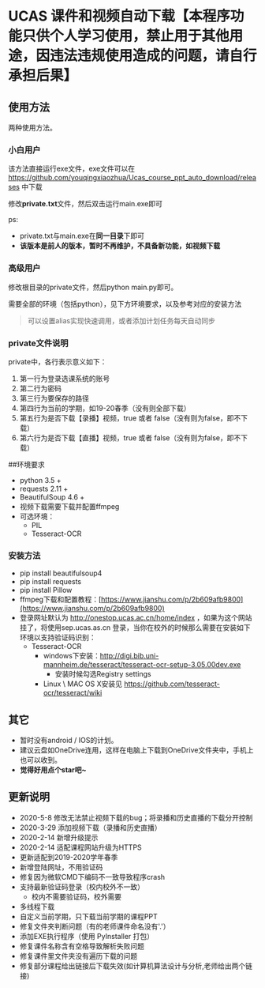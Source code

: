 
# UCAS 课件和视频自动下载【本程序功能只供个人学习使用，禁止用于其他用途，因违法违规使用造成的问题，请自行承担后果】

## 使用方法

两种使用方法。

### 小白用户

该方法直接运行exe文件，exe文件可以在 https://github.com/youqingxiaozhua/Ucas_course_ppt_auto_download/releases 中下载

修改**private.txt**文件，然后双击运行main.exe即可

ps: 

- private.txt与main.exe在**同一目录**下即可
- **该版本是前人的版本，暂时不再维护，不具备新功能，如视频下载**

### 高级用户

修改根目录的private文件，然后python main.py即可。

需要全部的环境（包括python），见下方环境要求，以及参考对应的安装方法

> 可以设置alias实现快速调用，或者添加计划任务每天自动同步


### private文件说明

private中，各行表示意义如下：

1. 第一行为登录选课系统的账号
2. 第二行为密码
3. 第三行为要保存的路径
4. 第四行为当前的学期，如19-20春季（没有则全部下载）
5. 第五行为是否下载【录播】视频，true 或者 false（没有则为false，即不下载）
6. 第六行为是否下载【直播】视频，true 或者 false（没有则为false，即不下载）


##环境要求

- python 3.5 +
- requests 2.11 +
- BeautifulSoup 4.6 +
- 视频下载需要下载并配置ffmpeg
- 可选环境：
  - PIL
  - Tesseract-OCR

### 安装方法
- pip install beautifulsoup4
- pip install requests
- pip install Pillow
- ffmpeg下载和配置教程：[https://www.jianshu.com/p/2b609afb9800](https://www.jianshu.com/p/2b609afb9800)
- 登录网址默认为 http://onestop.ucas.ac.cn/home/index ，如果为这个网站挂了，将使用sep.ucas.as.cn 登录，当你在校外的时候那么需要在安装如下环境以支持验证码识别：
  - Tesseract-OCR
    - windows下安装：http://digi.bib.uni-mannheim.de/tesseract/tesseract-ocr-setup-3.05.00dev.exe
      - 安装时候勾选Registry settings
    - Linux  \  MAC OS X安装见 https://github.com/tesseract-ocr/tesseract/wiki




## 其它

- 暂时没有android / IOS的计划。
- 建议云盘如OneDrive连用，这样在电脑上下载到OneDrive文件夹中，手机上也可以收到。
- **觉得好用点个star吧~**

## 更新说明
- 2020-5-8 修改无法禁止视频下载的bug；将录播和历史直播的下载分开控制
- 2020-3-29 添加视频下载（录播和历史直播）
- 2020-2-14 新增升级提示
- 2020-2-14 适配课程网站升级为HTTPS
- 更新适配到2019-2020学年春季
- 新增登陆网址，不用验证码
- 修复因为微软CMD下编码不一致导致程序crash
- 支持最新验证码登录（校内校外不一致）
  - 校内不需要验证码，校外需要
- 多线程下载
- 自定义当前学期，只下载当前学期的课程PPT
- 修复文件夹判断问题（有的老师课件命名没有'.'）
- 添加EXE执行程序（使用 PyInstaller 打包）
- 修复课件名称含有空格导致解析失败问题
- 修复课件里文件夹没有遍历下载的问题
- 修复部分课程给出链接后下载失效(如计算机算法设计与分析,老师给出两个链接)

